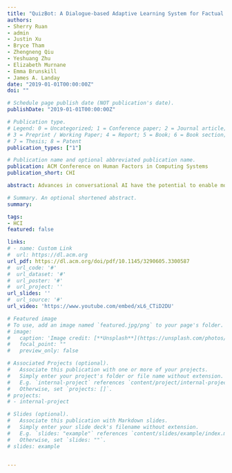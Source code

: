 ```yaml
---
title: "QuizBot: A Dialogue-based Adaptive Learning System for Factual Knowledge"
authors:
- Sherry Ruan
- admin
- Justin Xu
- Bryce Tham
- Zhengneng Qiu
- Yeshuang Zhu
- Elizabeth Murnane
- Emma Brunskill
- James A. Landay
date: "2019-01-01T00:00:00Z"
doi: ""

# Schedule page publish date (NOT publication's date).
publishDate: "2019-01-01T00:00:00Z"

# Publication type.
# Legend: 0 = Uncategorized; 1 = Conference paper; 2 = Journal article;
# 3 = Preprint / Working Paper; 4 = Report; 5 = Book; 6 = Book section;
# 7 = Thesis; 8 = Patent
publication_types: ["1"]

# Publication name and optional abbreviated publication name.
publication: ACM Conference on Human Factors in Computing Systems
publication_short: CHI

abstract: Advances in conversational AI have the potential to enable more engaging and effective ways to teach factual knowledge. To investigate this hypothesis, we created QuizBot, a dialogue-based agent that helps students learn factual knowledge in science, safety, and English vocabulary. We evaluated QuizBot with 76 students through two within-subject studies against a flashcard app, the traditional medium for learning factual knowledge. Though both systems used the same algorithm for sequencing materials, QuizBot led to students recognizing (and recalling) over 20% more correct answers than when students used the flashcard app. Using a conversational agent is more time consuming to practice with; but in a second study, of their own volition, students spent 2.6x more time learning with QuizBot than with flashcards and reported preferring it strongly for casual learning. Our results in this second study showed QuizBot yielded improved learning gains over flashcards on recall. These results suggest that educational chatbot systems may have beneficial use, particularly for learning outside of traditional settings.

# Summary. An optional shortened abstract.
summary:

tags:
- HCI
featured: false

links:
# - name: Custom Link
#  url: https://dl.acm.org
url_pdf: https://dl.acm.org/doi/pdf/10.1145/3290605.3300587
#  url_code: '#'
#  url_dataset: '#'
#  url_poster: '#'
#  url_project: ''
url_slides: ''
#  url_source: '#'
url_video: 'https://www.youtube.com/embed/xL6_CTiD2DU'

# Featured image
# To use, add an image named `featured.jpg/png` to your page's folder.
# image:
#   caption: 'Image credit: [**Unsplash**](https://unsplash.com/photos/pLCdAaMFLTE)'
#   focal_point: ""
#   preview_only: false

# Associated Projects (optional).
#   Associate this publication with one or more of your projects.
#   Simply enter your project's folder or file name without extension.
#   E.g. `internal-project` references `content/project/internal-project/index.md`.
#   Otherwise, set `projects: []`.
# projects:
# - internal-project

# Slides (optional).
#   Associate this publication with Markdown slides.
#   Simply enter your slide deck's filename without extension.
#   E.g. `slides: "example"` references `content/slides/example/index.md`.
#   Otherwise, set `slides: ""`.
# slides: example


---
```



<!-- {{% callout note %}}
Click the *Cite* button above to demo the feature to enable visitors to import publication metadata into their reference management software.
{{% /callout %}}

{{% callout note %}}
Create your slides in Markdown - click the *Slides* button to check out the example.
{{% /callout %}}

Supplementary notes can be added here, including [code, math, and images](https://wowchemy.com/docs/writing-markdown-latex/). -->
